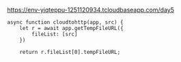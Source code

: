 https://env-yiqteppu-1251120934.tcloudbaseapp.com/day5

````
async function cloudtohttp(app, src) {
    let r = await app.getTempFileURL({
        fileList: [src]
    })

    return r.fileList[0].tempFileURL;
````
